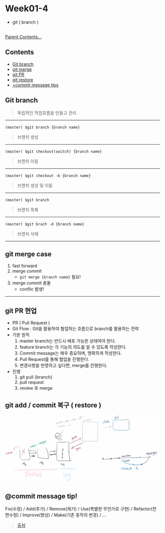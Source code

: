 # Week01-4
-  git ( branch ) 

<br>[Parent Contents...](../../README.md/#til-today-i-learned)

## Contents
- [Git branch](#git-branch)
- [git merge](#git-merge-case)
- [git PR](#git-pr-현업)  
- [git restore](#git-add--commit-복구--restore)
- [+commit message tips](#commit-message-tip)

## Git branch
>   독립적인 작업흐름을 만들고 관리
---
```
(master) $git branch {branch name}
```
>   브랜치 생성
---
```
(master) $git checkout(switch) {branch name}
```
>   브랜치 이동
---
```
(master) $git checkout -b {branch name}
```
>   브랜치 생성 및 이동
---
```
(master) $git branch
```
>   브랜치 목록
---
```
(master) $git brach -d {branch name}
```
>   브랜치 삭제
---
## git merge case

1. fast forward
2. merge commit
    - ```git merge {branch name}``` 필요!
3. merge commit 충돌
    - conflic 발생!
---
## git PR 현업

- PR ( Pull Request )
- Git Flow : Git을 활용하여 협업하는 흐름으로 branch를 활용하는 전략
- 기본 원칙
    1. master branch는 반드시 배포 가능한 상태여야 한다.
    2. feature branch는 각 기능의 의도를 알 수 있도록 작성한다.
    3. Commit message는 매우 중요하며, 명확하게 작성한다.
    4. Pull Request를 통해 협업을 진행한다.
    5. 변경사항을 반영하고 싶다면, merge를 진행한다.
- 진행
    1. git pull {branch}
    2. pull request
    3. review 후 merge

## git add / commit 복구 ( restore )
![복구](picture1.png)

## @commit message tip!
Fix(수정) / Add(추가) / Remove(제거) / Use(특별한 무언가로 구현) / Refactor(전면수정) / Improve(향상) / Make(기존 동작의 변경) / ...
>   [출처](https://blog.ull.im/engineering/2019/03/10/logs-on-git.html)